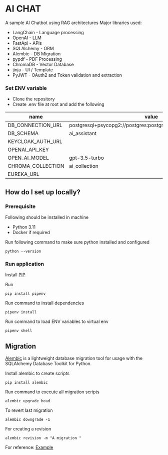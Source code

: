 # AI CHAT #

A sample AI Chatbot using RAG architectures
Major libraries used:

* LangChain - Language processing
* OpenAI - LLM
* FastApi - APIs
* SQLAlchemy - ORM
* Alembic - DB Migration
* pypdf - PDF Processing
* ChromaDB - Vector Database
* jinja - UI / Template
* PyJWT - OAuth2 and Token validation and extraction


### Set ENV variable ###

* Clone the repository
* Create .env file at root and add the following

| name                   | value                                                           | 
|------------------------|-----------------------------------------------------------------|
| DB_CONNECTION_URL      | postgresql+psycopg2://postgres:postgres@localhost:5432/asset360 | 
| DB_SCHEMA              | ai_assistant                                                    | 
| KEYCLOAK_AUTH_URL      |                                                                 | 
| OPENAI_API_KEY         |                                                                 | 
| OPEN_AI_MODEL          | gpt-3.5-turbo                                                   | 
| CHROMA_COLLECTION      | ai_collection                                                   | 
| EUREKA_URL             | <Disabled for time being>                                       | 

## How do I set up locally? ##

### Prerequisite ###

Following should be installed in machine

* Python 3.11
* Docker if required

Run following command to make sure python installed and configured

    python --version

### Run application ###
Install [PIP](https://pip.pypa.io/en/stable/installation/)

Run
    
    pip install pipenv

Run command to install dependencies

    pipenv install

Run command to load ENV variables to virtual env

    pipenv shell

## Migration ##

[Alembic](https://alembic.sqlalchemy.org/en/latest/) is a lightweight database migration tool for usage with the SQLAlchemy Database Toolkit for Python.

Install alembic to create scripts

    pip install alembic

Run command to execute all migration scripts

    alembic upgrade head

To revert last migration

    alembic downgrade -1

For creating a revision

    alembic revision -m "A migration "

For reference: [Example](https://medium.com/@johnidouglasmarangon/using-migrations-in-python-sqlalchemy-with-alembic-docker-solution-bd79b219d6a)
